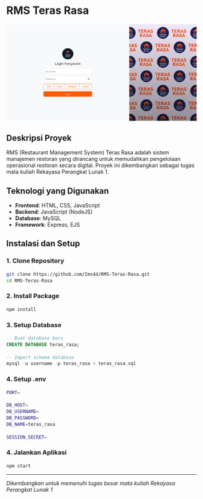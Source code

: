 # RMS Teras Rasa
![Teras Rasa](ss-login.png)

## Deskripsi Proyek
RMS (Restaurant Management System) Teras Rasa adalah sistem manajemen restoran yang dirancang untuk memudahkan pengelolaan operasional restoran secara digital. Proyek ini dikembangkan sebagai tugas mata kuliah Rekayasa Perangkat Lunak 1.

## Teknologi yang Digunakan
<!-- Sesuaikan dengan teknologi yang benar-benar digunakan -->
- **Frontend**: HTML, CSS, JavaScript
- **Backend**: JavaScript (NodeJS)
- **Database**: MySQL
- **Framework**: Express, EJS

## Instalasi dan Setup

### 1. Clone Repository
```bash
git clone https://github.com/Ims4d/RMS-Teras-Rasa.git
cd RMS-Teras-Rasa
```

### 2. Install Package
```bash
npm install
```

### 3. Setup Database
```sql
-- Buat database baru
CREATE DATABASE teras_rasa;

-- Import schema database
mysql -u username -p teras_rasa < teras_rasa.sql
```

### 4. Setup .env
```bash
PORT=

DB_HOST=
DB_USERNAME=
DB_PASSWORD=
DB_NAME=teras_rasa

SESSION_SECRET=
```

### 4. Jalankan Aplikasi
```bash
npm start
```

---
*Dikembangkan untuk memenuhi tugas besar mata kuliah Rekayasa Perangkat Lunak 1*
